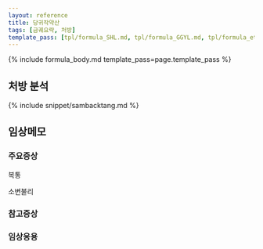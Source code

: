 ```yaml
---
layout: reference
title: 당귀작약산
tags: [금궤요략, 처방]
template_pass: [tpl/formula_SHL.md, tpl/formula_GGYL.md, tpl/formula_etc.md]
---
```


{% include formula_body.md template_pass=page.template_pass %}

## 처방 분석

{% include snippet/sambacktang.md %}

## 임상메모



### 주요증상

복통

소변불리


### 참고증상


### 임상응용

